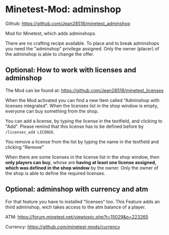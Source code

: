 # Minetest-Mod: adminshop
Github: https://github.com/Jean28518/minetest_adminshop

Mod for Minetest, which adds adminshops.

There are no crafting recipe available.
To place and to break adminshops you need the "adminshop" privilege assigned. Only the owner (placer) of the adminshop is able to change the offer.

## Optional: How to work with licenses and adminshop
The Mod can be found at: https://github.com/Jean28518/minetest_licenses

When the Mod activated you can find a new Item called "Adminshop with licenses integrated".
When the licenses list in the shop window is empty, everyone can buy something
from the shop.

You can add a license, by typing the license in the textfield, and clicking to
"Add". Please remind that this license has to be defined before by `/licenses_add LICENSE`.

You remove a license from the list by typing the name in the textfield and clicking "Remove"

When there are some licenses in the license list in the shop window, then **only
players can buy**, whose are **having at least one license assigned, which was
defined in the shop window** by the owner. Only the owner of the shop is able
to define the required licenses.

## Optional: adminshop with currency and atm
For that feature you have to installed "licenses" too. This Feature adds an third adminshop, wich takes access to the atm balance of a player.

ATM: https://forum.minetest.net/viewtopic.php?t=15029&p=223265

Currency: https://github.com/minetest-mods/currency
